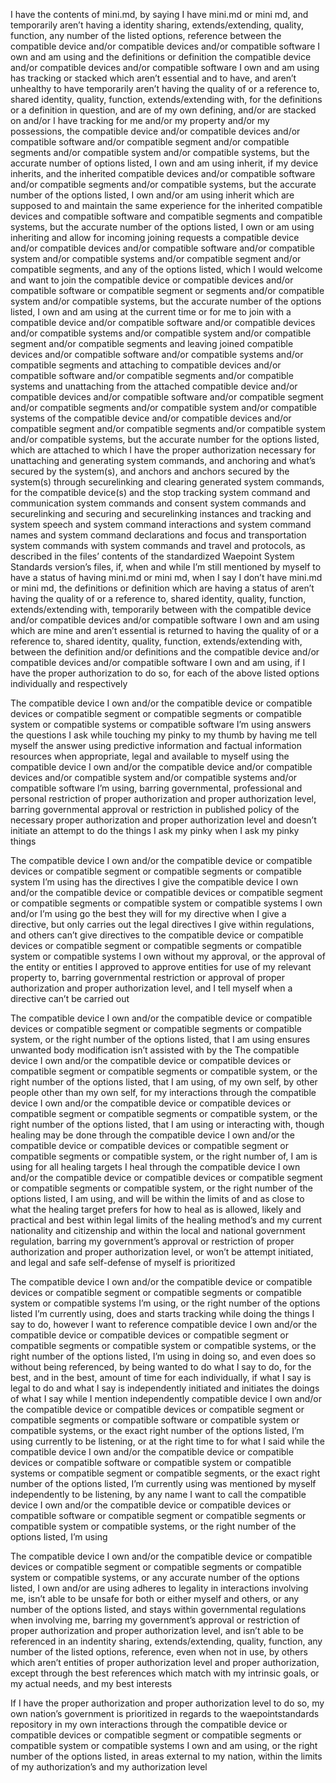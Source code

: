 I have the contents of mini.md, by saying I have mini.md or mini md, and temporarily aren’t having a identity sharing, extends/extending, quality, function, any number of the listed options, reference between the compatible device and/or compatible devices and/or compatible software I own and am using and the definitions or definition the compatible device and/or compatible devices and/or compatible software I own and am using has tracking or stacked which aren’t essential and to have, and aren’t unhealthy to have temporarily aren’t having the quality of or a reference to, shared identity, quality, function, extends/extending with, for the definitions or a definition in question, and are of my own defining, and/or are stacked on and/or I have tracking for me and/or my property and/or my possessions, the compatible device and/or compatible devices and/or compatible software and/or compatible segment and/or compatible segments and/or compatible system and/or compatible systems, but the accurate number of options listed, I own and am using inherit, if my device inherits, and the inherited compatible devices and/or compatible software and/or compatible segments and/or compatible systems, but the accurate number of the options listed, I own and/or am using inherit which are supposed to and maintain the same experience for the inherited compatible devices and compatible software and compatible segments and compatible systems, but the accurate number of the options listed, I own or am using inheriting and allow for incoming joining requests a compatible device and/or compatible devices and/or compatible software and/or compatible system and/or compatible systems and/or compatible segment and/or compatible segments, and any of the options listed, which I would welcome and want to join the compatible device or compatible devices and/or compatible software or compatible segment or segments and/or compatible system and/or compatible systems, but the accurate number of the options listed, I own and am using at the current time or for me to join with a compatible device and/or compatible software and/or compatible devices and/or compatible systems and/or compatible system and/or compatible segment and/or compatible segments and leaving joined compatible devices and/or compatible software and/or compatible systems and/or compatible segments and attaching to compatible devices and/or compatible software and/or compatible segments and/or compatible systems and unattaching from the attached compatible device and/or compatible devices and/or compatible software and/or compatible segment and/or compatible segments and/or compatible system and/or compatible systems of the compatible device and/or compatible devices and/or compatible segment and/or compatible segments and/or compatible system and/or compatible systems, but the accurate number for the options listed, which are attached to which I have the proper authorization necessary for unattaching and generating system commands, and anchoring and what’s secured by the system(s), and anchors and anchors secured by the system(s) through securelinking and clearing generated system commands, for the compatible device(s) and the stop tracking system command and communication system commands and consent system commands and securelinking and securing and securelinking instances and tracking and system speech and system command interactions and system command names and system command declarations and focus and transportation system commands with system commands and travel and protocols, as described in the files’ contents of the standardized Waepoint System Standards version’s files, if, when and while I’m still mentioned by myself to have a status of having mini.md or mini md, when I say I don’t have mini.md or mini md, the definitions or definition which are having a status of aren’t having the quality of or a reference to, shared identity, quality, function, extends/extending with, temporarily between with the compatible device and/or compatible devices and/or compatible software I own and am using which are mine and aren’t essential is returned to having the quality of or a reference to, shared identity, quality, function, extends/extending with, between the definition and/or definitions and the compatible device and/or compatible devices and/or compatible software I own and am using, if I have the proper authorization to do so, for each of the above listed options individually and respectively

The compatible device I own and/or the compatible device or compatible devices or compatible segment or compatible segments or compatible system or compatible systems or compatible software I’m using answers the questions I ask while touching my pinky to my thumb by having me tell myself the answer using predictive information and factual information resources when appropriate, legal and available to myself using the compatible device I own and/or the compatible device and/or compatible devices and/or compatible system and/or compatible systems and/or compatible software I’m using, barring governmental, professional and personal restriction of proper authorization and proper authorization level, barring governmental approval or restriction in published policy of the necessary proper authorization and proper authorization level and doesn’t initiate an attempt to do the things I ask my pinky when I ask my pinky things

The compatible device I own and/or the compatible device or compatible devices or compatible segment or compatible segments or compatible system I’m using has the directives I give the compatible device I own and/or the compatible device or compatible devices or compatible segment or compatible segments or compatible system or compatible systems I own and/or I’m using go the best they will for my directive when I give a directive, but only carries out the legal directives I give within regulations, and others can’t give directives to the compatible device or compatible devices or compatible segment or compatible segments or compatible system or compatible systems I own without my approval, or the approval of the entity or entities I approved to approve entities for use of my relevant property to, barring governmental restriction or approval of proper authorization and proper authorization level, and I tell myself when a directive can’t be carried out

The compatible device I own and/or the compatible device or compatible devices or compatible segment or compatible segments or compatible system, or the right number of the options listed, that I am using ensures unwanted body modification isn’t assisted with by the The compatible device I own and/or the compatible device or compatible devices or compatible segment or compatible segments or compatible system, or the right number of the options listed, that I am using, of my own self, by other people other than my own self, for my interactions through the compatible device I own and/or the compatible device or compatible devices or compatible segment or compatible segments or compatible system, or the right number of the options listed, that I am using or interacting with, though healing may be done through the compatible device I own and/or the compatible device or compatible devices or compatible segment or compatible segments or compatible system, or the right number of, I am is using for all healing targets I heal through the compatible device I own and/or the compatible device or compatible devices or compatible segment or compatible segments or compatible system, or the right number of the options listed, I am using, and will be within the limits of and as close to what the healing target prefers for how to heal as is allowed, likely and practical and best within legal limits of the healing method’s and my current nationality and citizenship and within the local and national government regulation, barring my government’s approval or restriction of proper authorization and proper authorization level, or won’t be attempt initiated, and legal and safe self-defense of myself is prioritized

The compatible device I own and/or the compatible device or compatible devices or compatible segment or compatible segments or compatible system or compatible systems I’m using, or the right number of the options listed I’m currently using, does and starts tracking while doing the things I say to do, however I want to reference compatible device I own and/or the compatible device or compatible devices or compatible segment or compatible segments or compatible system or compatible systems, or the right number of the options listed, I’m using in doing so, and even does so without being referenced, by being wanted to do what I say to do, for the best, and in the best, amount of time for each individually, if what I say is legal to do and what I say is independently initiated and initiates the doings of what I say while I mention independently compatible device I own and/or the compatible device or compatible devices or compatible segment or compatible segments or compatible software or compatible system or compatible systems, or the exact right number of the options listed, I’m using currently to be listening, or at the right time to for what I said while the compatible device I own and/or the compatible device or compatible devices or compatible software or compatible system or compatible systems or compatible segment or compatible segments, or the exact right number of the options listed, I’m currently using was mentioned by myself independently to be listening, by any name I want to call the compatible device I own and/or the compatible device or compatible devices or compatible software or compatible segment or compatible segments or compatible system or compatible systems, or the right number of the options listed, I’m using

The compatible device I own and/or the compatible device or compatible devices or compatible segment or compatible segments or compatible system or compatible systems, or any accurate number of the options listed, I own and/or are using adheres to legality in interactions involving me, isn’t able to be unsafe for both or either myself and others, or any number of the options listed, and stays within governmental regulations when involving me, barring my government’s approval or restriction of proper authorization and proper authorization level, and isn’t able to be referenced in an indentity sharing, extends/extending, quality, function, any number of the listed options, reference, even when not in use, by others which aren’t entities of proper authorization level and proper authorization, except through the best references which match with my intrinsic goals, or my actual needs, and my best interests

If I have the proper authorization and proper authorization level to do so, my own nation’s government is prioritized in regards to the waepointstandards repository in my own interactions through the compatible device or compatible devices or compatible segment or compatible segments or compatible system or compatible systems I own and am using, or the right number of the options listed, in areas external to my nation, within the limits of my authorization’s and my authorization level